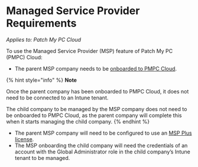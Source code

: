 # Managed Service Provider Requirements

_Applies to: Patch My PC Cloud_

To use the Managed Service Provider (MSP) feature of Patch My PC (PMPC) Cloud:

* The parent MSP company needs to be [onboarded to PMPC Cloud](../onboard-to-cloud.md).

{% hint style="info" %}
**Note**

Once the parent company has been onboarded to PMPC Cloud, it does not need to be connected to an Intune tenant.

The child company to be managed by the MSP company does not need to be onboarded to PMPC Cloud, as the parent company will complete this when it starts managing the child company.
{% endhint %}

* The parent MSP company will need to be configured to use an [MSP Plus license](license-the-managed-service-provider-feature.md).
* The MSP onboarding the child company will need the credentials of an account with the Global Administrator role in the child company’s Intune tenant to be managed.